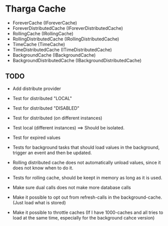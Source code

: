 # Tharga Cache

- ForeverCache (IForeverCache)
- ForeverDistributedCache (IForeverDistributedCache)
- RollingCache (IRollingCache)
- RollingDistributedCache (IRollingDistributedCache)
- TimeCache (TimeCache)
- TimeDistributedCache (ITimeDistributedCache)
- BackgroundCache (IBackgroundCache)
- BackgroundDistributedCache (IBackgroundDistributedCache)

## TODO
- Add distribute provider
- Test for distributed "LOCAL"
- Test for distributed "DISABLED"
- Test for distributed (on different instances)
- Test local (different instances) ==> Should be isolated.

- Test for expired values
- Tests for background tasks that should load values in the background, trigger an event and then be updated.

- Rolling distributed cache does not automatically unload values, since it does not know when to do it.
- Tests for rolling cache, should be keept in memory as long as it is used.

- Make sure dual calls does not make more database calls
- Make it possible to opt out from refresh-calls in the background-cache. (Just load what is stored)
- Make it possible to throttle caches (If I have 1000-caches and all tries to load at the same time, especially for the background cahce version)
